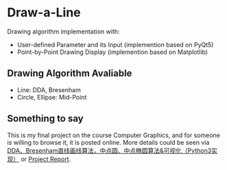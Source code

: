# Draw-a-Line

Drawing algorithm implementation with: 
* User-defined Parameter and its Input (implemention based on PyQt5)
* Point-by-Point Drawing Display (implemention based on Matplotlib)

## Drawing Algorithm Avaliable

* Line: DDA, Bresenham
* Circle, Ellipse: Mid-Point

## Something to say

This is my final project on the course Computer Graphics, and for someone is willing to browse it, it is posted online. More details could be seen via [DDA、Bresenham直线画线算法，中点圆、中点椭圆算法&可视化（Python3实现）](https://blog.csdn.net/WinterShiver/article/details/86757733) or [Project Report](https://github.com/WinterShiver/Draw-a-Line/blob/master/%E5%9B%BE%E5%BD%A2%E5%AD%A6%E5%AE%9E%E9%AA%8C%E6%8A%A5%E5%91%8A/%E3%80%8A%E8%AE%A1%E7%AE%97%E6%9C%BA%E5%9B%BE%E5%BD%A2%E5%AD%A6%E8%AF%BE%E5%86%85%E5%AE%9E%E9%AA%8C%E3%80%8B%E5%AE%9E%E9%AA%8C%E6%8A%A5%E5%91%8A.md).

